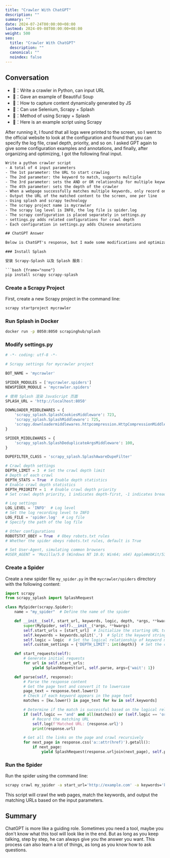 ```yaml
---
title: "Crawler With ChatGPT"
description: ""
summary: ""
date: 2024-07-24T00:00:00+08:00
lastmod: 2024-09-08T00:00:00+08:00
weight: 500
seo:
  title: "Crawler With ChatGPT"
  description: ""
  canonical: ""
  noindex: false
---
```


## Conversation

* 🤡：Write a crawler in Python, can input URL
* 🤖：Gave an example of Beautiful Soup
* 🤡：How to capture content dynamically generated by JS
* 🤖：Can use Selenium, Scrapy + Splash
* 🤡：Method of using Scrapy + Splash
* 🤖：Here is an example script using Scrapy

After running it, I found that all logs were printed to the screen, so I went to the official website to look at the configuration and found that you can specify the log file, crawl depth, priority, and so on.
I asked GPT again to give some configuration examples and annotations, and finally, after organizing and optimizing, I got the following final input.

```txt {frame="none"}
Write a python crawler script
- A total of 4 input parameters
- The 1st parameter: the URL to start crawling
- The 2nd parameter: the keyword to match, supports multiple
- The 3rd parameter: sets the AND or OR relationship for multiple keywords
- The 4th parameter: sets the depth of the crawler
- When a webpage successfully matches multiple keywords, only record once
- Output the URL of the matched content to the screen, one per line
- Using splash and scrapy technology
- The scrapy project name is mycrawler
- The scrapy log level is INFO, the log file is spider.log
- The scrapy configuration is placed separately in settings.py
- settings.py adds related configurations for crawl depth
- Each configuration in settings.py adds Chinese annotations

## ChatGPT Answer

Below is ChatGPT's response, but I made some modifications and optimizations.

### Install Splash

安装 Scrapy-Splash 以及 Splash 服务：

```bash {frame="none"}
pip install scrapy scrapy-splash
```

### Create a Scrapy Project

First, create a new Scrapy project in the command line:

```bash {frame="none"}
scrapy startproject mycrawler
```

### Run Splash in Docker

```bash {frame="none"}
docker run -p 8050:8050 scrapinghub/splash
```

### Modify settings.py

```python {frame="none"}
# -*- coding: utf-8 -*-

# Scrapy settings for mycrawler project

BOT_NAME = 'mycrawler'

SPIDER_MODULES = ['mycrawler.spiders']
NEWSPIDER_MODULE = 'mycrawler.spiders'

# 使用 Splash 渲染 JavaScript 页面
SPLASH_URL = 'http://localhost:8050'

DOWNLOADER_MIDDLEWARES = {
    'scrapy_splash.SplashCookiesMiddleware': 723,
    'scrapy_splash.SplashMiddleware': 725,
    'scrapy.downloadermiddlewares.httpcompression.HttpCompressionMiddleware': 810,
}

SPIDER_MIDDLEWARES = {
    'scrapy_splash.SplashDeduplicateArgsMiddleware': 100,
}

DUPEFILTER_CLASS = 'scrapy_splash.SplashAwareDupeFilter'

# Crawl depth settings
DEPTH_LIMIT = 3  # Set the crawl depth limit
# Depth of each crawl
DEPTH_STATS = True  # Enable depth statistics
# Enable crawl depth statistics
DEPTH_PRIORITY = 1  # Enable crawl depth priority
# Set crawl depth priority, 1 indicates depth-first, -1 indicates breadth-first

# Log settings
LOG_LEVEL = 'INFO'  # Log level
# Set the log recording level to INFO
LOG_FILE = 'spider.log'  # Log file
# Specify the path of the log file

# Other configurations
ROBOTSTXT_OBEY = True  # Obey robots.txt rules
# Whether the spider obeys robots.txt rules, default is True

# Set User-Agent, simulating common browsers
#USER_AGENT = 'Mozilla/5.0 (Windows NT 10.0; Win64; x64) AppleWebKit/537.36 (KHTML, like Gecko) Chrome/91.0.4472.124 Safari/537.36'
```

### Create a Spider

Create a new spider file `my_spider.py` in the `mycrawler/spiders` directory with the following content:

```python {frame="none"}
import scrapy
from scrapy_splash import SplashRequest

class MySpider(scrapy.Spider):
    name = "my_spider"  # Define the name of the spider

    def __init__(self, start_url, keywords, logic, depth, *args, **kwargs):
        super(MySpider, self).__init__(*args, **kwargs)
        self.start_urls = [start_url]  # Initialize the starting URL to be crawled
        self.keywords = keywords.split(',')  # Split the keyword string into a list
        self.logic = logic  # Set the logical relationship of keyword matching (and/or relationship)
        self.custom_settings = {'DEPTH_LIMIT': int(depth)}  # Set the crawl depth limit

    def start_requests(self):
        # Generate initial requests
        for url in self.start_urls:
            yield SplashRequest(url, self.parse, args={'wait': 1})

    def parse(self, response):
        # Parse the response content
        # Get the page text and convert it to lowercase
        page_text = response.text.lower()
        # Check if each keyword appears in the page text
        matches = [kw.lower() in page_text for kw in self.keywords]

        # Determine if the match is successful based on the logical relationship
        if (self.logic == 'and' and all(matches)) or (self.logic == 'or' and any(matches)):
            # Record the matching URL
            self.log(f'Matched URL: {response.url}')  
            print(response.url)

        # Get all the links on the page and crawl recursively
        for next_page in response.css('a::attr(href)').getall():
            if next_page:
                yield SplashRequest(response.urljoin(next_page), self.parse, args={'wait': 1})
```

### Run the Spider

Run the spider using the command line:

```bash {frame="none"}
scrapy crawl my_spider -a start_url='http://example.com' -a keywords='keyword1,keyword2' -a logic='and' -a depth=3
```

This script will crawl the web pages, match the keywords, and output the matching URLs based on the input parameters.

## Summary

ChatGPT is more like a guiding role.
Sometimes you need a tool, maybe you don't know what this tool will look like in the end.
But as long as you keep talking, step by step, he can always give you the answer you want.
This process can also learn a lot of things, as long as you know how to ask questions.
